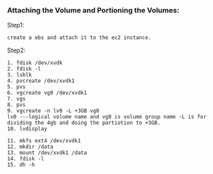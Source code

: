 ### Attaching the Volume and Portioning the Volumes:

Step1:
```
create a ebs and attach it to the ec2 instance.
```
Step2:
```
1. fdisk /dev/xvdk
2. fdisk -l
3. lsblk
4. pvcreate /dev/xvdk1
5. pvs
6. vgcreate vg0 /dev/xvdk1
7. vgs
8. pvs
9. vgcreate -n lv0 -L +3GB vg0
lv0 ---logical volume name and vg0 is volume group name -L is for dividing the 4gb and doing the partiotion to +3GB.
10. lvdisplay

11. mkfs ext4 /dev/xvdk1
12. mkdir /data
13. mount /dev/xvdk1 /data
14. fdisk -l
15. dh -h
```

